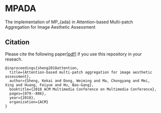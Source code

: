 # MPADA
The implementation of MP_{ada} in Attention-based Multi-patch Aggregation for Image Aesthetic Assessment

## Citation
Please cite the following paper[[pdf](http://chongyangma.com/publications/am/2018_am_paper.pdf)] if you use this repository in your reseach.
```
@inproceedings{sheng2018attention,
  title={Attention-based multi-patch aggregation for image aesthetic assessment},
  author={Sheng, Kekai and Dong, Weiming and Ma, Chongyang and Mei, Xing and Huang, Feiyue and Hu, Bao-Gang},
  booktitle={2018 ACM Multimedia Conference on Multimedia Conference},
  pages={879--886},
  year={2018},
  organization={ACM}
}
```
